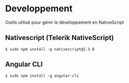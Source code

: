 # Developpement

Outils utilisé pour gérer le développement en NativeScript

## Nativescript (Telerik NativeScript)
```
$ sudo npm install -g nativescript@2.3.0
```

## Angular CLI
```
$ sudo npm install -g angular-cli
```
